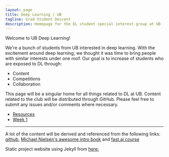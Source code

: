 ```yaml
---
layout: page
title: Deep Learning | UB
tagline: Grad Student Descent
description: Homepage for the DL student special interest group at UB
---
```


Welcome to UB Deep Learning! 

We're a bunch of students from UB interested in deep learning. With the excitement around deep learning, we thought it was time to bring people with similar interests under one roof. Our goal is to increase of students who are exposed to DL through:
- Content
- Competitions
- Collaboration

This page will be a singular home for all things related to DL at UB. Content related to the club will be distributed through GitHub. Please feel free to submit any issues and/or comments where necessary. 

- [Resources](pages/resources.html)
- [Week 1](pages/w1.html)

---
A lot of the content will be derived and referenced from the following links:
[github](https://github.com/jsaurabh/dl-ub/),
[Michael Nielsen's awesome intro book](http://neuralnetworksanddeeplearning.com/)
and [fast.ai course](https://course.fast.ai)

Static project website using Jekyll from [here:](https://github.com/kbroman/simple_site)
